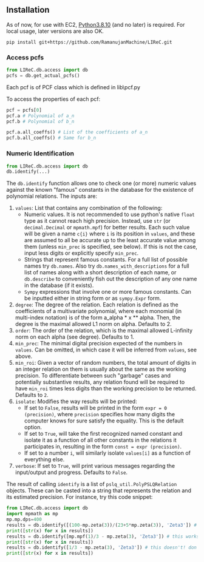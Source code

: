 ## Installation

As of now, for use with EC2, [Python3.8.10](https://www.python.org/downloads/release/python-3810/) (and no later) is required. For local usage, later versions are also OK. 
```commandline
pip install git+https://github.com/RamanujanMachine/LIReC.git
```

### Access pcfs
```python
from LIReC.db.access import db
pcfs = db.get_actual_pcfs()
```
Each pcf is of PCF class which is defined in lib\pcf.py

To access the properties of each pcf:
```python
pcf = pcfs[0]
pcf.a # Polynomial of a_n
pcf.b # Polynomial of b_n

pcf.a.all_coeffs() # List of the coefficients of a_n
pcf.b.all_coeffs() # Same for b_n
```

### Numeric Identification
```python
from LIReC.db.access import db
db.identify(...)
```
The `db.identify` function allows one to check one (or more) numeric values against the known "famous" constants in the database for the existence of polynomial relations. The inputs are:
1. `values`: List that contains any combination of the following:
   - Numeric values. It is not recommended to use python's native `float` type as it cannot reach high precision. Instead, use `str` (or `decimal.Decimal` or `mpmath.mpf`) for better results. Each such value will be given a name `c{i}` where `i` is its position in `values`, and these are assumed to all be accurate up to the least accurate value among them (unless `min_prec` is specified, see below). If this is not the case, input less digits or explicitly specify `min_prec`.
   - Strings that represent famous constants. For a full list of possible names try `db.names`. Also try `db.names_with_descriptions` for a full list of names along with a short description of each name, or `db.describe` to conveniently fish out the description of any one name in the database (if it exists).
   - `Sympy` expressions that involve one or more famous constants. Can be inputted either in string form or as `sympy.Expr` form.
2. `degree`: The degree of the relation. Each relation is defined as the coefficients of a multivariate polynomial, where each monomial (in multi-index notation) is of the form a_alpha \* x \*\* alpha. Then, the degree is the maximal allowed L1 norm on alpha. Defaults to 2.
3. `order`: The order of the relation, which is the maximal allowed L-infinity norm on each alpha (see degree). Defaults to 1.
4. `min_prec`: The minimal digital precision expected of the numbers in `values`. Can be omitted, in which case it will be inferred from `values`, see above.
5. `min_roi`: Given a vector of random numbers, the total amount of digits in an integer relation on them is usually about the same as the working precision. To differentiate between such "garbage" cases and potentially substantive results, any relation found will be required to have `min_roi` times less digits than the working precision to be returned. Defaults to `2`.
6. `isolate`: Modifies the way results will be printed:
   - If set to `False`, results will be printed in the form `expr = 0 (precision)`, where `precision` specifies how many digits the computer knows for sure satisfy the equality. This is the default option.
   - If set to `True`, will take the first recognized named constant and isolate it as a function of all other constants in the relations it participates in, resulting in the form `const = expr (precision)`.
   - If set to a number `i`, will similarly isolate `values[i]` as a function of everything else.
7. `verbose`: If set to `True`, will print various messages regarding the input/output and progress. Defaults to `False`.

The result of calling `identify` is a list of `pslq_util.PolyPSLQRelation` objects. These can be casted into a string that represents the relation and its estimated precision. For instance, try this code snippet:
```python
from LIReC.db.access import db
import mpmath as mp
mp.mp.dps=400
results = db.identify([(100-mp.zeta(3))/(23+5*mp.zeta(3)), 'Zeta3']) # first run should take a few seconds to query the db...
print([str(x) for x in results])
results = db.identify([mp.mpf(1)/3 - mp.zeta(3), 'Zeta3']) # this works
print([str(x) for x in results])
results = db.identify([1/3 - mp.zeta(3), 'Zeta3']) # this doesn't! don't let bad floats pollute your numbers!
print([str(x) for x in results])
```
